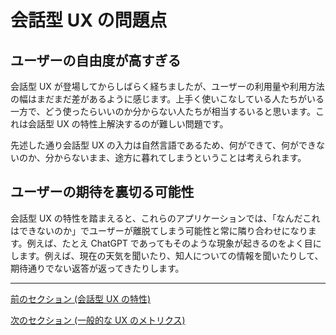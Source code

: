 # 会話型 UX の問題点

## ユーザーの自由度が高すぎる

会話型 UX が登場してからしばらく経ちましたが、ユーザーの利用量や利用方法の幅はまだまだ差があるように感じます。上手く使いこなしている人たちがいる一方で、どう使ったらいいのか分からない人たちが相当するいると思います。これは会話型 UX の特性上解決するのが難しい問題です。

先述した通り会話型 UX の入力は自然言語であるため、何ができて、何ができないのか、分からないまま、途方に暮れてしまうということは考えられます。

## ユーザーの期待を裏切る可能性

会話型 UX の特性を踏まえると、これらのアプリケーションでは、「なんだこれはできないのか」でユーザーが離脱てしまう可能性と常に隣り合わせになります。例えば、たとえ ChatGPT であってもそのような現象が起きるのをよく目にします。例えば、現在の天気を聞いたり、知人についての情報を聞いたりして、期待通りでない返答が返ってきたりします。

---

[前のセクション (会話型 UX の特性) ](/guides/attributes.md)

[次のセクション (一般的な UX のメトリクス) ](/guides/metrics.md)
